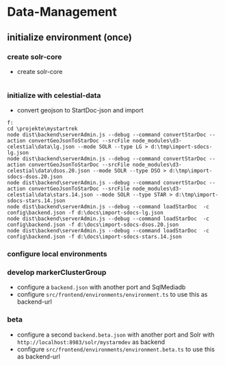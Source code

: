 # Data-Management

## initialize environment (once)

### create solr-core
- create solr-core
```
```

### initialize with celestial-data
- convert geojson to StartDoc-json and import
```
f:
cd \projekte\mystartrek
node dist\backend\serverAdmin.js --debug --command convertStarDoc --action convertGeoJsonToStarDoc --srcFile node_modules\d3-celestial\data\lg.json --mode SOLR --type LG > d:\tmp\import-sdocs-lg.json
node dist\backend\serverAdmin.js --debug --command convertStarDoc --action convertGeoJsonToStarDoc --srcFile node_modules\d3-celestial\data\dsos.20.json --mode SOLR --type DSO > d:\tmp\import-sdocs-dsos.20.json
node dist\backend\serverAdmin.js --debug --command convertStarDoc --action convertGeoJsonToStarDoc --srcFile node_modules\d3-celestial\data\stars.14.json --mode SOLR --type STAR > d:\tmp\import-sdocs-stars.14.json
node dist\backend\serverAdmin.js --debug --command loadStarDoc  -c config\backend.json -f d:\docs\import-sdocs-lg.json
node dist\backend\serverAdmin.js --debug --command loadStarDoc  -c config\backend.json -f d:\docs\import-sdocs-dsos.20.json
node dist\backend\serverAdmin.js --debug --command loadStarDoc  -c config\backend.json -f d:\docs\import-sdocs-stars.14.json
```

### configure local environments

### develop markerClusterGroup
- configure a ```backend.json``` with another port and SqlMediadb
- configure ```src/frontend/environments/environment.ts``` to use this as backend-url 

### beta
- configure a second ```backend.beta.json``` with another port and Solr with ```http://localhost:8983/solr/mystarmdev``` as backend
- configure ```src/frontend/environments/environment.beta.ts``` to use this as backend-url 


